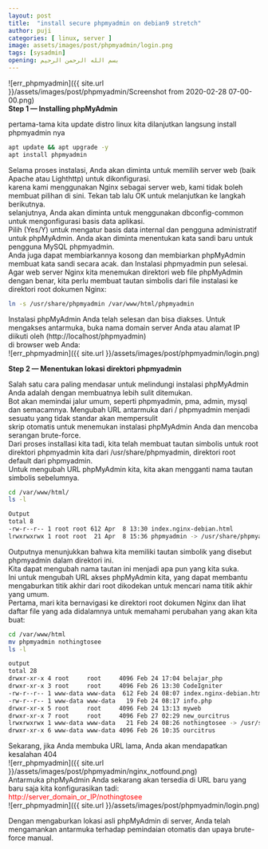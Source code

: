 ```yaml
---
layout: post
title:  "install secure phpmyadmin on debian9 stretch"
author: puji
categories: [ linux, server ]
image: assets/images/post/phpmyadmin/login.png
tags: [sysadmin]
opening: بسم الله الرحمن الرحيم
---  
```


![err_phpmyadmin]({{ site.url }}/assets/images/post/phpmyadmin/Screenshot from 2020-02-28 07-00-00.png)  
__Step 1 — Installing phpMyAdmin__  

pertama-tama kita update distro linux kita dilanjutkan langsung install phpmyadmin nya  
  
```bash
apt update && apt upgrade -y  
apt install phpmyadmin  
```  
Selama proses instalasi, Anda akan diminta untuk memilih server web (baik Apache atau Lighthttp) untuk dikonfigurasi.  
karena kami menggunakan Nginx sebagai server web, kami tidak boleh membuat pilihan di sini. Tekan tab lalu OK untuk melanjutkan ke langkah berikutnya.  
selanjutnya, Anda akan diminta untuk menggunakan dbconfig-common untuk mengonfigurasi basis data aplikasi.  
Pilih (Yes/Y) untuk mengatur basis data internal dan pengguna administratif untuk phpMyAdmin. Anda akan diminta menentukan kata sandi baru untuk pengguna MySQL phpmyadmin.   
Anda juga dapat membiarkannya kosong dan membiarkan phpMyAdmin membuat kata sandi secara acak. dan Instalasi phpmyadmin pun selesai.  
Agar web server Nginx kita menemukan direktori web file phpMyAdmin dengan benar, kita perlu membuat tautan simbolis dari file instalasi ke direktori root dokumen Nginx:  

```bash
ln -s /usr/share/phpmyadmin /var/www/html/phpmyadmin
```  
Instalasi phpMyAdmin Anda telah selesan dan bisa diakses. Untuk mengakses antarmuka, buka nama domain server Anda atau alamat IP diikuti oleh (http://localhost/phpmyadmin)  
di browser web Anda:  
![err_phpmyadmin]({{ site.url }}/assets/images/post/phpmyadmin/login.png)  

**Step 2 — Menentukan lokasi direktori phpmyadmin**  

Salah satu cara paling mendasar untuk melindungi instalasi phpMyAdmin Anda adalah dengan membuatnya lebih sulit ditemukan.  
Bot akan memindai jalur umum, seperti phpmyadmin, pma, admin, mysql dan semacamnya. Mengubah URL antarmuka dari / phpmyadmin menjadi sesuatu yang tidak standar akan mempersulit  
skrip otomatis untuk menemukan instalasi phpMyAdmin Anda dan mencoba serangan brute-force.  
Dari proses installasi kita tadi, kita telah membuat tautan simbolis untuk root direktori phpmyadmin kita dari /usr/share/phpmyadmin, direktori root default dari phpmyadmin.  
Untuk mengubah URL phpMyAdmin kita, kita akan mengganti nama tautan simbolis sebelumnya.  
```bash
cd /var/www/html/
ls -l

Output
total 8
-rw-r--r-- 1 root root 612 Apr  8 13:30 index.nginx-debian.html
lrwxrwxrwx 1 root root  21 Apr  8 15:36 phpmyadmin -> /usr/share/phpmyadmin
```  

Outputnya menunjukkan bahwa kita memiliki tautan simbolik yang disebut phpmyadmin dalam direktori ini.  
Kita dapat mengubah nama tautan ini menjadi apa pun yang kita suka.  
Ini untuk mengubah URL akses phpMyAdmin kita, yang dapat membantu mengaburkan titik akhir dari root dikodekan untuk mencari nama titik akhir yang umum.  
Pertama, mari kita bernavigasi ke direktori root dokumen Nginx dan lihat daftar file yang ada didalamnya untuk memahami perubahan yang akan kita buat:  

```bash
cd /var/www/html
mv phpmyadmin nothingtosee
ls -l

output  
total 28
drwxr-xr-x 4 root     root     4096 Feb 24 17:04 belajar_php
drwxr-xr-x 3 root     root     4096 Feb 26 13:30 CodeIgniter
-rw-r--r-- 1 www-data www-data  612 Feb 24 08:07 index.nginx-debian.html
-rw-r--r-- 1 www-data www-data   19 Feb 24 08:17 info.php
drwxr-xr-x 5 root     root     4096 Feb 24 13:13 myweb
drwxr-xr-x 7 root     root     4096 Feb 27 02:29 new_ourcitrus
lrwxrwxrwx 1 www-data www-data   21 Feb 24 08:26 nothingtosee -> /usr/share/phpmyadmin
drwxr-xr-x 6 www-data www-data 4096 Feb 26 10:35 ourcitrus
```  
Sekarang, jika Anda membuka URL lama, Anda akan mendapatkan kesalahan 404  
![err_phpmyadmin]({{ site.url }}/assets/images/post/phpmyadmin/nginx_notfound.png)  
Antarmuka phpMyAdmin Anda sekarang akan tersedia di URL baru yang baru saja kita konfigurasikan tadi:  
<font color="red">http://server_domain_or_IP/nothingtosee</font>  
![err_phpmyadmin]({{ site.url }}/assets/images/post/phpmyadmin/login.png)  

Dengan mengaburkan lokasi asli phpMyAdmin di server, Anda telah mengamankan antarmuka terhadap pemindaian otomatis dan upaya brute-force manual.  
